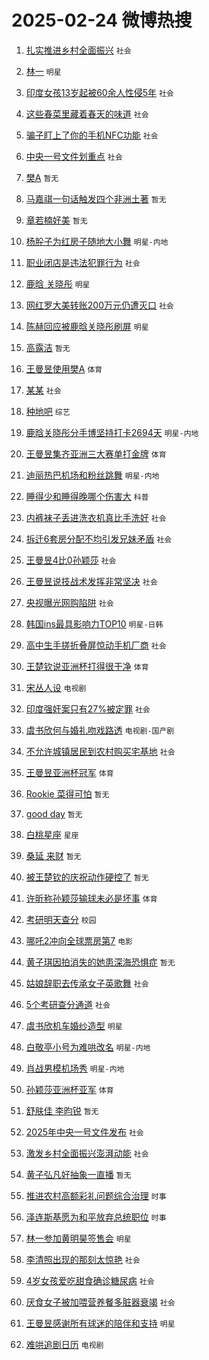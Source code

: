 # 2025-02-24 微博热搜 
1. [扎实推进乡村全面振兴](https://m.weibo.cn/search?containerid=100103type%3D1%26t%3D10%26q%3D%23%E6%89%8E%E5%AE%9E%E6%8E%A8%E8%BF%9B%E4%B9%A1%E6%9D%91%E5%85%A8%E9%9D%A2%E6%8C%AF%E5%85%B4%23&stream_entry_id=51&isnewpage=1&extparam=seat%3D1%26c_type%3D51%26q%3D%2523%25E6%2589%258E%25E5%25AE%259E%25E6%258E%25A8%25E8%25BF%259B%25E4%25B9%25A1%25E6%259D%2591%25E5%2585%25A8%25E9%259D%25A2%25E6%258C%25AF%25E5%2585%25B4%2523%26dgr%3D0%26cate%3D10103%26filter_type%3Drealtimehot%26pos%3D0%26stream_entry_id%3D51%26display_time%3D1740330915%26pre_seqid%3D17403309155790238508112) `社会` 

2. [林一](https://m.weibo.cn/search?containerid=100103type%3D1%26t%3D10%26q%3D%E6%9E%97%E4%B8%80&stream_entry_id=31&isnewpage=1&extparam=seat%3D1%26q%3D%25E6%259E%2597%25E4%25B8%2580%26dgr%3D0%26flag%3D1%26filter_type%3Drealtimehot%26c_type%3D31%26lcate%3D5001%26cate%3D5001%26pos%3D0%26realpos%3D1%26band_rank%3D1%26stream_entry_id%3D31%26display_time%3D1740330915%26pre_seqid%3D17403309155790238508112) `明星` 

3. [印度女孩13岁起被60余人性侵5年](https://m.weibo.cn/search?containerid=100103type%3D1%26t%3D10%26q%3D%23%E5%8D%B0%E5%BA%A6%E5%A5%B3%E5%AD%A913%E5%B2%81%E8%B5%B7%E8%A2%AB60%E4%BD%99%E4%BA%BA%E6%80%A7%E4%BE%B55%E5%B9%B4%23&stream_entry_id=31&isnewpage=1&extparam=seat%3D1%26q%3D%2523%25E5%258D%25B0%25E5%25BA%25A6%25E5%25A5%25B3%25E5%25AD%25A913%25E5%25B2%2581%25E8%25B5%25B7%25E8%25A2%25AB60%25E4%25BD%2599%25E4%25BA%25BA%25E6%2580%25A7%25E4%25BE%25B55%25E5%25B9%25B4%2523%26dgr%3D0%26flag%3D1%26filter_type%3Drealtimehot%26c_type%3D31%26lcate%3D5001%26cate%3D5001%26pos%3D1%26realpos%3D2%26band_rank%3D2%26stream_entry_id%3D31%26display_time%3D1740330915%26pre_seqid%3D17403309155790238508112) `社会` 

4. [这些春菜里藏着春天的味道](https://m.weibo.cn/search?containerid=100103type%3D1%26t%3D10%26q%3D%23%E8%BF%99%E4%BA%9B%E6%98%A5%E8%8F%9C%E9%87%8C%E8%97%8F%E7%9D%80%E6%98%A5%E5%A4%A9%E7%9A%84%E5%91%B3%E9%81%93%23&stream_entry_id=31&isnewpage=1&extparam=seat%3D1%26q%3D%2523%25E8%25BF%2599%25E4%25BA%259B%25E6%2598%25A5%25E8%258F%259C%25E9%2587%258C%25E8%2597%258F%25E7%259D%2580%25E6%2598%25A5%25E5%25A4%25A9%25E7%259A%2584%25E5%2591%25B3%25E9%2581%2593%2523%26dgr%3D0%26flag%3D0%26filter_type%3Drealtimehot%26c_type%3D31%26lcate%3D5001%26cate%3D5001%26pos%3D2%26realpos%3D3%26band_rank%3D3%26stream_entry_id%3D31%26display_time%3D1740330915%26pre_seqid%3D17403309155790238508112) `社会` 

5. [骗子盯上了你的手机NFC功能](https://m.weibo.cn/search?containerid=100103type%3D1%26t%3D10%26q%3D%23%E9%AA%97%E5%AD%90%E7%9B%AF%E4%B8%8A%E4%BA%86%E4%BD%A0%E7%9A%84%E6%89%8B%E6%9C%BANFC%E5%8A%9F%E8%83%BD%23&stream_entry_id=31&isnewpage=1&extparam=seat%3D1%26q%3D%2523%25E9%25AA%2597%25E5%25AD%2590%25E7%259B%25AF%25E4%25B8%258A%25E4%25BA%2586%25E4%25BD%25A0%25E7%259A%2584%25E6%2589%258B%25E6%259C%25BANFC%25E5%258A%259F%25E8%2583%25BD%2523%26dgr%3D0%26flag%3D1%26filter_type%3Drealtimehot%26c_type%3D31%26lcate%3D5001%26cate%3D5001%26pos%3D3%26realpos%3D4%26band_rank%3D4%26stream_entry_id%3D31%26display_time%3D1740330915%26pre_seqid%3D17403309155790238508112) `社会` 

6. [中央一号文件划重点](https://m.weibo.cn/search?containerid=100103type%3D1%26t%3D10%26q%3D%23%E4%B8%AD%E5%A4%AE%E4%B8%80%E5%8F%B7%E6%96%87%E4%BB%B6%E5%88%92%E9%87%8D%E7%82%B9%23&stream_entry_id=31&isnewpage=1&extparam=seat%3D1%26q%3D%2523%25E4%25B8%25AD%25E5%25A4%25AE%25E4%25B8%2580%25E5%258F%25B7%25E6%2596%2587%25E4%25BB%25B6%25E5%2588%2592%25E9%2587%258D%25E7%2582%25B9%2523%26dgr%3D0%26flag%3D1%26filter_type%3Drealtimehot%26c_type%3D31%26lcate%3D5001%26cate%3D5001%26pos%3D4%26realpos%3D5%26band_rank%3D5%26stream_entry_id%3D31%26display_time%3D1740330915%26pre_seqid%3D17403309155790238508112) `社会` 

7. [樊A](https://m.weibo.cn/search?containerid=100103type%3D1%26t%3D10%26q%3D%E6%A8%8AA&stream_entry_id=31&isnewpage=1&extparam=seat%3D1%26q%3D%25E6%25A8%258AA%26dgr%3D0%26flag%3D0%26filter_type%3Drealtimehot%26c_type%3D31%26lcate%3D5001%26cate%3D5001%26pos%3D5%26realpos%3D6%26band_rank%3D6%26stream_entry_id%3D31%26display_time%3D1740330915%26pre_seqid%3D17403309155790238508112) `暂无` 

8. [马嘉祺一句话触发四个非洲土著](https://m.weibo.cn/search?containerid=100103type%3D1%26t%3D10%26q%3D%E9%A9%AC%E5%98%89%E7%A5%BA%E4%B8%80%E5%8F%A5%E8%AF%9D%E8%A7%A6%E5%8F%91%E5%9B%9B%E4%B8%AA%E9%9D%9E%E6%B4%B2%E5%9C%9F%E8%91%97&stream_entry_id=31&isnewpage=1&extparam=seat%3D1%26q%3D%25E9%25A9%25AC%25E5%2598%2589%25E7%25A5%25BA%25E4%25B8%2580%25E5%258F%25A5%25E8%25AF%259D%25E8%25A7%25A6%25E5%258F%2591%25E5%259B%259B%25E4%25B8%25AA%25E9%259D%259E%25E6%25B4%25B2%25E5%259C%259F%25E8%2591%2597%26dgr%3D0%26flag%3D1%26filter_type%3Drealtimehot%26c_type%3D31%26lcate%3D5001%26cate%3D5001%26pos%3D6%26realpos%3D7%26band_rank%3D7%26stream_entry_id%3D31%26display_time%3D1740330915%26pre_seqid%3D17403309155790238508112) `暂无` 

9. [章若楠好美](https://m.weibo.cn/search?containerid=100103type%3D1%26t%3D10%26q%3D%E7%AB%A0%E8%8B%A5%E6%A5%A0%E5%A5%BD%E7%BE%8E&stream_entry_id=31&isnewpage=1&extparam=seat%3D1%26q%3D%25E7%25AB%25A0%25E8%258B%25A5%25E6%25A5%25A0%25E5%25A5%25BD%25E7%25BE%258E%26dgr%3D0%26flag%3D0%26filter_type%3Drealtimehot%26c_type%3D31%26lcate%3D5001%26cate%3D5001%26pos%3D7%26realpos%3D8%26band_rank%3D8%26stream_entry_id%3D31%26display_time%3D1740330915%26pre_seqid%3D17403309155790238508112) `暂无` 

10. [杨肸子为红房子随地大小舞](https://m.weibo.cn/search?containerid=100103type%3D1%26t%3D10%26q%3D%E6%9D%A8%E8%82%B8%E5%AD%90%E4%B8%BA%E7%BA%A2%E6%88%BF%E5%AD%90%E9%9A%8F%E5%9C%B0%E5%A4%A7%E5%B0%8F%E8%88%9E&stream_entry_id=31&isnewpage=1&extparam=seat%3D1%26q%3D%25E6%259D%25A8%25E8%2582%25B8%25E5%25AD%2590%25E4%25B8%25BA%25E7%25BA%25A2%25E6%2588%25BF%25E5%25AD%2590%25E9%259A%258F%25E5%259C%25B0%25E5%25A4%25A7%25E5%25B0%258F%25E8%2588%259E%26dgr%3D0%26flag%3D1%26filter_type%3Drealtimehot%26c_type%3D31%26lcate%3D5001%26cate%3D5001%26pos%3D8%26realpos%3D9%26band_rank%3D9%26stream_entry_id%3D31%26display_time%3D1740330915%26pre_seqid%3D17403309155790238508112) `明星-内地` 

11. [职业闭店是违法犯罪行为](https://m.weibo.cn/search?containerid=100103type%3D1%26t%3D10%26q%3D%23%E8%81%8C%E4%B8%9A%E9%97%AD%E5%BA%97%E6%98%AF%E8%BF%9D%E6%B3%95%E7%8A%AF%E7%BD%AA%E8%A1%8C%E4%B8%BA%23&stream_entry_id=31&isnewpage=1&extparam=seat%3D1%26q%3D%2523%25E8%2581%258C%25E4%25B8%259A%25E9%2597%25AD%25E5%25BA%2597%25E6%2598%25AF%25E8%25BF%259D%25E6%25B3%2595%25E7%258A%25AF%25E7%25BD%25AA%25E8%25A1%258C%25E4%25B8%25BA%2523%26dgr%3D0%26flag%3D1%26filter_type%3Drealtimehot%26c_type%3D31%26lcate%3D5001%26cate%3D5001%26pos%3D9%26realpos%3D10%26band_rank%3D10%26stream_entry_id%3D31%26display_time%3D1740330915%26pre_seqid%3D17403309155790238508112) `社会` 

12. [鹿晗 关晓彤](https://m.weibo.cn/search?containerid=100103type%3D1%26t%3D10%26q%3D%E9%B9%BF%E6%99%97+%E5%85%B3%E6%99%93%E5%BD%A4&stream_entry_id=31&isnewpage=1&extparam=seat%3D1%26q%3D%25E9%25B9%25BF%25E6%2599%2597%2520%25E5%2585%25B3%25E6%2599%2593%25E5%25BD%25A4%26dgr%3D0%26flag%3D2%26filter_type%3Drealtimehot%26c_type%3D31%26lcate%3D5001%26cate%3D5001%26pos%3D10%26realpos%3D11%26band_rank%3D11%26stream_entry_id%3D31%26display_time%3D1740330915%26pre_seqid%3D17403309155790238508112) `明星` 

13. [网红罗大美转账200万元仍遭灭口](https://m.weibo.cn/search?containerid=100103type%3D1%26t%3D10%26q%3D%23%E7%BD%91%E7%BA%A2%E7%BD%97%E5%A4%A7%E7%BE%8E%E8%BD%AC%E8%B4%A6200%E4%B8%87%E5%85%83%E4%BB%8D%E9%81%AD%E7%81%AD%E5%8F%A3%23&stream_entry_id=31&isnewpage=1&extparam=seat%3D1%26q%3D%2523%25E7%25BD%2591%25E7%25BA%25A2%25E7%25BD%2597%25E5%25A4%25A7%25E7%25BE%258E%25E8%25BD%25AC%25E8%25B4%25A6200%25E4%25B8%2587%25E5%2585%2583%25E4%25BB%258D%25E9%2581%25AD%25E7%2581%25AD%25E5%258F%25A3%2523%26dgr%3D0%26flag%3D2%26filter_type%3Drealtimehot%26c_type%3D31%26lcate%3D5001%26cate%3D5001%26pos%3D11%26realpos%3D12%26band_rank%3D12%26stream_entry_id%3D31%26display_time%3D1740330915%26pre_seqid%3D17403309155790238508112) `社会` 

14. [陈赫回应被鹿晗关晓彤刷屏](https://m.weibo.cn/search?containerid=100103type%3D1%26t%3D10%26q%3D%23%E9%99%88%E8%B5%AB%E5%9B%9E%E5%BA%94%E8%A2%AB%E9%B9%BF%E6%99%97%E5%85%B3%E6%99%93%E5%BD%A4%E5%88%B7%E5%B1%8F%23&stream_entry_id=31&isnewpage=1&extparam=seat%3D1%26q%3D%2523%25E9%2599%2588%25E8%25B5%25AB%25E5%259B%259E%25E5%25BA%2594%25E8%25A2%25AB%25E9%25B9%25BF%25E6%2599%2597%25E5%2585%25B3%25E6%2599%2593%25E5%25BD%25A4%25E5%2588%25B7%25E5%25B1%258F%2523%26dgr%3D0%26flag%3D0%26filter_type%3Drealtimehot%26c_type%3D31%26lcate%3D5001%26cate%3D5001%26pos%3D12%26realpos%3D13%26band_rank%3D13%26stream_entry_id%3D31%26display_time%3D1740330915%26pre_seqid%3D17403309155790238508112) `明星` 

15. [高露洁](https://m.weibo.cn/search?containerid=100103type%3D1%26t%3D10%26q%3D%E9%AB%98%E9%9C%B2%E6%B4%81&stream_entry_id=31&isnewpage=1&extparam=seat%3D1%26q%3D%25E9%25AB%2598%25E9%259C%25B2%25E6%25B4%2581%26dgr%3D0%26flag%3D1%26filter_type%3Drealtimehot%26c_type%3D31%26lcate%3D5001%26cate%3D5001%26pos%3D13%26realpos%3D14%26band_rank%3D14%26stream_entry_id%3D31%26display_time%3D1740330915%26pre_seqid%3D17403309155790238508112) `暂无` 

16. [王曼昱使用樊A](https://m.weibo.cn/search?containerid=100103type%3D1%26t%3D10%26q%3D%23%E7%8E%8B%E6%9B%BC%E6%98%B1%E4%BD%BF%E7%94%A8%E6%A8%8AA%23&stream_entry_id=31&isnewpage=1&extparam=seat%3D1%26q%3D%2523%25E7%258E%258B%25E6%259B%25BC%25E6%2598%25B1%25E4%25BD%25BF%25E7%2594%25A8%25E6%25A8%258AA%2523%26dgr%3D0%26flag%3D1%26filter_type%3Drealtimehot%26c_type%3D31%26lcate%3D5001%26cate%3D5001%26pos%3D14%26realpos%3D15%26band_rank%3D15%26stream_entry_id%3D31%26display_time%3D1740330915%26pre_seqid%3D17403309155790238508112) `体育` 

17. [某某](https://m.weibo.cn/search?containerid=100103type%3D1%26t%3D10%26q%3D%E6%9F%90%E6%9F%90&stream_entry_id=31&isnewpage=1&extparam=seat%3D1%26q%3D%25E6%259F%2590%25E6%259F%2590%26dgr%3D0%26flag%3D2%26filter_type%3Drealtimehot%26c_type%3D31%26lcate%3D5001%26cate%3D5001%26pos%3D15%26realpos%3D16%26band_rank%3D16%26stream_entry_id%3D31%26display_time%3D1740330915%26pre_seqid%3D17403309155790238508112) `社会` 

18. [种地吧](https://m.weibo.cn/search?containerid=100103type%3D1%26t%3D10%26q%3D%E7%A7%8D%E5%9C%B0%E5%90%A7&stream_entry_id=31&isnewpage=1&extparam=seat%3D1%26q%3D%25E7%25A7%258D%25E5%259C%25B0%25E5%2590%25A7%26dgr%3D0%26flag%3D1%26filter_type%3Drealtimehot%26c_type%3D31%26lcate%3D5001%26cate%3D5001%26pos%3D16%26realpos%3D17%26band_rank%3D17%26stream_entry_id%3D31%26display_time%3D1740330915%26pre_seqid%3D17403309155790238508112) `综艺` 

19. [鹿晗关晓彤分手博坚持打卡2694天](https://m.weibo.cn/search?containerid=100103type%3D1%26t%3D10%26q%3D%23%E9%B9%BF%E6%99%97%E5%85%B3%E6%99%93%E5%BD%A4%E5%88%86%E6%89%8B%E5%8D%9A%E5%9D%9A%E6%8C%81%E6%89%93%E5%8D%A12694%E5%A4%A9%23&stream_entry_id=31&isnewpage=1&extparam=seat%3D1%26q%3D%2523%25E9%25B9%25BF%25E6%2599%2597%25E5%2585%25B3%25E6%2599%2593%25E5%25BD%25A4%25E5%2588%2586%25E6%2589%258B%25E5%258D%259A%25E5%259D%259A%25E6%258C%2581%25E6%2589%2593%25E5%258D%25A12694%25E5%25A4%25A9%2523%26dgr%3D0%26flag%3D2%26filter_type%3Drealtimehot%26c_type%3D31%26lcate%3D5001%26cate%3D5001%26pos%3D17%26realpos%3D18%26band_rank%3D18%26stream_entry_id%3D31%26display_time%3D1740330915%26pre_seqid%3D17403309155790238508112) `明星-内地` 

20. [王曼昱集齐亚洲三大赛单打金牌](https://m.weibo.cn/search?containerid=100103type%3D1%26t%3D10%26q%3D%23%E7%8E%8B%E6%9B%BC%E6%98%B1%E9%9B%86%E9%BD%90%E4%BA%9A%E6%B4%B2%E4%B8%89%E5%A4%A7%E8%B5%9B%E5%8D%95%E6%89%93%E9%87%91%E7%89%8C%23&stream_entry_id=31&isnewpage=1&extparam=seat%3D1%26q%3D%2523%25E7%258E%258B%25E6%259B%25BC%25E6%2598%25B1%25E9%259B%2586%25E9%25BD%2590%25E4%25BA%259A%25E6%25B4%25B2%25E4%25B8%2589%25E5%25A4%25A7%25E8%25B5%259B%25E5%258D%2595%25E6%2589%2593%25E9%2587%2591%25E7%2589%258C%2523%26dgr%3D0%26flag%3D0%26filter_type%3Drealtimehot%26c_type%3D31%26lcate%3D5001%26cate%3D5001%26pos%3D18%26realpos%3D19%26band_rank%3D19%26stream_entry_id%3D31%26display_time%3D1740330915%26pre_seqid%3D17403309155790238508112) `体育` 

21. [迪丽热巴机场和粉丝跳舞](https://m.weibo.cn/search?containerid=100103type%3D1%26t%3D10%26q%3D%23%E8%BF%AA%E4%B8%BD%E7%83%AD%E5%B7%B4%E6%9C%BA%E5%9C%BA%E5%92%8C%E7%B2%89%E4%B8%9D%E8%B7%B3%E8%88%9E%23&stream_entry_id=31&isnewpage=1&extparam=seat%3D1%26q%3D%2523%25E8%25BF%25AA%25E4%25B8%25BD%25E7%2583%25AD%25E5%25B7%25B4%25E6%259C%25BA%25E5%259C%25BA%25E5%2592%258C%25E7%25B2%2589%25E4%25B8%259D%25E8%25B7%25B3%25E8%2588%259E%2523%26dgr%3D0%26flag%3D0%26filter_type%3Drealtimehot%26c_type%3D31%26lcate%3D5001%26cate%3D5001%26pos%3D19%26realpos%3D20%26band_rank%3D20%26stream_entry_id%3D31%26display_time%3D1740330915%26pre_seqid%3D17403309155790238508112) `明星-内地` 

22. [睡得少和睡得晚哪个伤害大](https://m.weibo.cn/search?containerid=100103type%3D1%26t%3D10%26q%3D%23%E7%9D%A1%E5%BE%97%E5%B0%91%E5%92%8C%E7%9D%A1%E5%BE%97%E6%99%9A%E5%93%AA%E4%B8%AA%E4%BC%A4%E5%AE%B3%E5%A4%A7%23&stream_entry_id=31&isnewpage=1&extparam=seat%3D1%26q%3D%2523%25E7%259D%25A1%25E5%25BE%2597%25E5%25B0%2591%25E5%2592%258C%25E7%259D%25A1%25E5%25BE%2597%25E6%2599%259A%25E5%2593%25AA%25E4%25B8%25AA%25E4%25BC%25A4%25E5%25AE%25B3%25E5%25A4%25A7%2523%26dgr%3D0%26flag%3D0%26filter_type%3Drealtimehot%26c_type%3D31%26lcate%3D5001%26cate%3D5001%26pos%3D20%26realpos%3D21%26band_rank%3D21%26stream_entry_id%3D31%26display_time%3D1740330915%26pre_seqid%3D17403309155790238508112) `科普` 

23. [内裤袜子丢进洗衣机真比手洗好](https://m.weibo.cn/search?containerid=100103type%3D1%26t%3D10%26q%3D%23%E5%86%85%E8%A3%A4%E8%A2%9C%E5%AD%90%E4%B8%A2%E8%BF%9B%E6%B4%97%E8%A1%A3%E6%9C%BA%E7%9C%9F%E6%AF%94%E6%89%8B%E6%B4%97%E5%A5%BD%23&stream_entry_id=31&isnewpage=1&extparam=seat%3D1%26q%3D%2523%25E5%2586%2585%25E8%25A3%25A4%25E8%25A2%259C%25E5%25AD%2590%25E4%25B8%25A2%25E8%25BF%259B%25E6%25B4%2597%25E8%25A1%25A3%25E6%259C%25BA%25E7%259C%259F%25E6%25AF%2594%25E6%2589%258B%25E6%25B4%2597%25E5%25A5%25BD%2523%26dgr%3D0%26flag%3D0%26filter_type%3Drealtimehot%26c_type%3D31%26lcate%3D5001%26cate%3D5001%26pos%3D21%26realpos%3D22%26band_rank%3D22%26stream_entry_id%3D31%26display_time%3D1740330915%26pre_seqid%3D17403309155790238508112) `社会` 

24. [拆迁6套房分配不均引发兄妹矛盾](https://m.weibo.cn/search?containerid=100103type%3D1%26t%3D10%26q%3D%23%E6%8B%86%E8%BF%816%E5%A5%97%E6%88%BF%E5%88%86%E9%85%8D%E4%B8%8D%E5%9D%87%E5%BC%95%E5%8F%91%E5%85%84%E5%A6%B9%E7%9F%9B%E7%9B%BE%23&stream_entry_id=31&isnewpage=1&extparam=seat%3D1%26q%3D%2523%25E6%258B%2586%25E8%25BF%25816%25E5%25A5%2597%25E6%2588%25BF%25E5%2588%2586%25E9%2585%258D%25E4%25B8%258D%25E5%259D%2587%25E5%25BC%2595%25E5%258F%2591%25E5%2585%2584%25E5%25A6%25B9%25E7%259F%259B%25E7%259B%25BE%2523%26dgr%3D0%26flag%3D0%26filter_type%3Drealtimehot%26c_type%3D31%26lcate%3D5001%26cate%3D5001%26pos%3D22%26realpos%3D23%26band_rank%3D23%26stream_entry_id%3D31%26display_time%3D1740330915%26pre_seqid%3D17403309155790238508112) `社会` 

25. [王曼昱4比0孙颖莎](https://m.weibo.cn/search?containerid=100103type%3D1%26t%3D10%26q%3D%23%E7%8E%8B%E6%9B%BC%E6%98%B14%E6%AF%940%E5%AD%99%E9%A2%96%E8%8E%8E%23&stream_entry_id=31&isnewpage=1&extparam=seat%3D1%26q%3D%2523%25E7%258E%258B%25E6%259B%25BC%25E6%2598%25B14%25E6%25AF%25940%25E5%25AD%2599%25E9%25A2%2596%25E8%258E%258E%2523%26dgr%3D0%26flag%3D0%26filter_type%3Drealtimehot%26c_type%3D31%26lcate%3D5001%26cate%3D5001%26pos%3D23%26realpos%3D24%26band_rank%3D24%26stream_entry_id%3D31%26display_time%3D1740330915%26pre_seqid%3D17403309155790238508112) `社会` 

26. [王曼昱说技战术发挥非常坚决](https://m.weibo.cn/search?containerid=100103type%3D1%26t%3D10%26q%3D%23%E7%8E%8B%E6%9B%BC%E6%98%B1%E8%AF%B4%E6%8A%80%E6%88%98%E6%9C%AF%E5%8F%91%E6%8C%A5%E9%9D%9E%E5%B8%B8%E5%9D%9A%E5%86%B3%23&stream_entry_id=31&isnewpage=1&extparam=seat%3D1%26q%3D%2523%25E7%258E%258B%25E6%259B%25BC%25E6%2598%25B1%25E8%25AF%25B4%25E6%258A%2580%25E6%2588%2598%25E6%259C%25AF%25E5%258F%2591%25E6%258C%25A5%25E9%259D%259E%25E5%25B8%25B8%25E5%259D%259A%25E5%2586%25B3%2523%26dgr%3D0%26flag%3D1%26filter_type%3Drealtimehot%26c_type%3D31%26lcate%3D5001%26cate%3D5001%26pos%3D24%26realpos%3D25%26band_rank%3D25%26stream_entry_id%3D31%26display_time%3D1740330915%26pre_seqid%3D17403309155790238508112) `社会` 

27. [央视曝光网购陷阱](https://m.weibo.cn/search?containerid=100103type%3D1%26t%3D10%26q%3D%23%E5%A4%AE%E8%A7%86%E6%9B%9D%E5%85%89%E7%BD%91%E8%B4%AD%E9%99%B7%E9%98%B1%23&stream_entry_id=31&isnewpage=1&extparam=seat%3D1%26q%3D%2523%25E5%25A4%25AE%25E8%25A7%2586%25E6%259B%259D%25E5%2585%2589%25E7%25BD%2591%25E8%25B4%25AD%25E9%2599%25B7%25E9%2598%25B1%2523%26dgr%3D0%26flag%3D0%26filter_type%3Drealtimehot%26c_type%3D31%26lcate%3D5001%26cate%3D5001%26pos%3D25%26realpos%3D26%26band_rank%3D26%26stream_entry_id%3D31%26display_time%3D1740330915%26pre_seqid%3D17403309155790238508112) `社会` 

28. [韩国ins最具影响力TOP10](https://m.weibo.cn/search?containerid=100103type%3D1%26t%3D10%26q%3D%23%E9%9F%A9%E5%9B%BDins%E6%9C%80%E5%85%B7%E5%BD%B1%E5%93%8D%E5%8A%9BTOP10%23&stream_entry_id=31&isnewpage=1&extparam=seat%3D1%26q%3D%2523%25E9%259F%25A9%25E5%259B%25BDins%25E6%259C%2580%25E5%2585%25B7%25E5%25BD%25B1%25E5%2593%258D%25E5%258A%259BTOP10%2523%26dgr%3D0%26flag%3D0%26filter_type%3Drealtimehot%26c_type%3D31%26lcate%3D5001%26cate%3D5001%26pos%3D26%26realpos%3D27%26band_rank%3D27%26stream_entry_id%3D31%26display_time%3D1740330915%26pre_seqid%3D17403309155790238508112) `明星-日韩` 

29. [高中生手搓折叠屏惊动手机厂商](https://m.weibo.cn/search?containerid=100103type%3D1%26t%3D10%26q%3D%23%E9%AB%98%E4%B8%AD%E7%94%9F%E6%89%8B%E6%90%93%E6%8A%98%E5%8F%A0%E5%B1%8F%E6%83%8A%E5%8A%A8%E6%89%8B%E6%9C%BA%E5%8E%82%E5%95%86%23&stream_entry_id=31&isnewpage=1&extparam=seat%3D1%26q%3D%2523%25E9%25AB%2598%25E4%25B8%25AD%25E7%2594%259F%25E6%2589%258B%25E6%2590%2593%25E6%258A%2598%25E5%258F%25A0%25E5%25B1%258F%25E6%2583%258A%25E5%258A%25A8%25E6%2589%258B%25E6%259C%25BA%25E5%258E%2582%25E5%2595%2586%2523%26dgr%3D0%26flag%3D0%26filter_type%3Drealtimehot%26c_type%3D31%26lcate%3D5001%26cate%3D5001%26pos%3D27%26realpos%3D28%26band_rank%3D28%26stream_entry_id%3D31%26display_time%3D1740330915%26pre_seqid%3D17403309155790238508112) `社会` 

30. [王楚钦说亚洲杯打得很干净](https://m.weibo.cn/search?containerid=100103type%3D1%26t%3D10%26q%3D%23%E7%8E%8B%E6%A5%9A%E9%92%A6%E8%AF%B4%E4%BA%9A%E6%B4%B2%E6%9D%AF%E6%89%93%E5%BE%97%E5%BE%88%E5%B9%B2%E5%87%80%23&stream_entry_id=31&isnewpage=1&extparam=seat%3D1%26q%3D%2523%25E7%258E%258B%25E6%25A5%259A%25E9%2592%25A6%25E8%25AF%25B4%25E4%25BA%259A%25E6%25B4%25B2%25E6%259D%25AF%25E6%2589%2593%25E5%25BE%2597%25E5%25BE%2588%25E5%25B9%25B2%25E5%2587%2580%2523%26dgr%3D0%26flag%3D0%26filter_type%3Drealtimehot%26c_type%3D31%26lcate%3D5001%26cate%3D5001%26pos%3D28%26realpos%3D29%26band_rank%3D29%26stream_entry_id%3D31%26display_time%3D1740330915%26pre_seqid%3D17403309155790238508112) `体育` 

31. [宋丛人设](https://m.weibo.cn/search?containerid=100103type%3D1%26t%3D10%26q%3D%E5%AE%8B%E4%B8%9B%E4%BA%BA%E8%AE%BE&stream_entry_id=31&isnewpage=1&extparam=seat%3D1%26q%3D%25E5%25AE%258B%25E4%25B8%259B%25E4%25BA%25BA%25E8%25AE%25BE%26dgr%3D0%26flag%3D0%26filter_type%3Drealtimehot%26c_type%3D31%26lcate%3D5001%26cate%3D5001%26pos%3D29%26realpos%3D30%26band_rank%3D30%26stream_entry_id%3D31%26display_time%3D1740330915%26pre_seqid%3D17403309155790238508112) `电视剧` 

32. [印度强奸案只有27%被定罪](https://m.weibo.cn/search?containerid=100103type%3D1%26t%3D10%26q%3D%23%E5%8D%B0%E5%BA%A6%E5%BC%BA%E5%A5%B8%E6%A1%88%E5%8F%AA%E6%9C%8927%25%E8%A2%AB%E5%AE%9A%E7%BD%AA%23&stream_entry_id=31&isnewpage=1&extparam=seat%3D1%26q%3D%2523%25E5%258D%25B0%25E5%25BA%25A6%25E5%25BC%25BA%25E5%25A5%25B8%25E6%25A1%2588%25E5%258F%25AA%25E6%259C%258927%2525%25E8%25A2%25AB%25E5%25AE%259A%25E7%25BD%25AA%2523%26dgr%3D0%26flag%3D1%26filter_type%3Drealtimehot%26c_type%3D31%26lcate%3D5001%26cate%3D5001%26pos%3D30%26realpos%3D31%26band_rank%3D31%26stream_entry_id%3D31%26display_time%3D1740330915%26pre_seqid%3D17403309155790238508112) `社会` 

33. [虞书欣何与婚礼吻戏路透](https://m.weibo.cn/search?containerid=100103type%3D1%26t%3D10%26q%3D%23%E8%99%9E%E4%B9%A6%E6%AC%A3%E4%BD%95%E4%B8%8E%E5%A9%9A%E7%A4%BC%E5%90%BB%E6%88%8F%E8%B7%AF%E9%80%8F%23&stream_entry_id=31&isnewpage=1&extparam=seat%3D1%26q%3D%2523%25E8%2599%259E%25E4%25B9%25A6%25E6%25AC%25A3%25E4%25BD%2595%25E4%25B8%258E%25E5%25A9%259A%25E7%25A4%25BC%25E5%2590%25BB%25E6%2588%258F%25E8%25B7%25AF%25E9%2580%258F%2523%26dgr%3D0%26flag%3D0%26filter_type%3Drealtimehot%26c_type%3D31%26lcate%3D5001%26cate%3D5001%26pos%3D31%26realpos%3D32%26band_rank%3D32%26stream_entry_id%3D31%26display_time%3D1740330915%26pre_seqid%3D17403309155790238508112) `电视剧-国产剧` 

34. [不允许城镇居民到农村购买宅基地](https://m.weibo.cn/search?containerid=100103type%3D1%26t%3D10%26q%3D%23%E4%B8%8D%E5%85%81%E8%AE%B8%E5%9F%8E%E9%95%87%E5%B1%85%E6%B0%91%E5%88%B0%E5%86%9C%E6%9D%91%E8%B4%AD%E4%B9%B0%E5%AE%85%E5%9F%BA%E5%9C%B0%23&stream_entry_id=31&isnewpage=1&extparam=seat%3D1%26q%3D%2523%25E4%25B8%258D%25E5%2585%2581%25E8%25AE%25B8%25E5%259F%258E%25E9%2595%2587%25E5%25B1%2585%25E6%25B0%2591%25E5%2588%25B0%25E5%2586%259C%25E6%259D%2591%25E8%25B4%25AD%25E4%25B9%25B0%25E5%25AE%2585%25E5%259F%25BA%25E5%259C%25B0%2523%26dgr%3D0%26flag%3D0%26filter_type%3Drealtimehot%26c_type%3D31%26lcate%3D5001%26cate%3D5001%26pos%3D32%26realpos%3D33%26band_rank%3D33%26stream_entry_id%3D31%26display_time%3D1740330915%26pre_seqid%3D17403309155790238508112) `社会` 

35. [王曼昱亚洲杯冠军](https://m.weibo.cn/search?containerid=100103type%3D1%26t%3D10%26q%3D%23%E7%8E%8B%E6%9B%BC%E6%98%B1%E4%BA%9A%E6%B4%B2%E6%9D%AF%E5%86%A0%E5%86%9B%23&stream_entry_id=31&isnewpage=1&extparam=seat%3D1%26q%3D%2523%25E7%258E%258B%25E6%259B%25BC%25E6%2598%25B1%25E4%25BA%259A%25E6%25B4%25B2%25E6%259D%25AF%25E5%2586%25A0%25E5%2586%259B%2523%26dgr%3D0%26flag%3D0%26filter_type%3Drealtimehot%26c_type%3D31%26lcate%3D5001%26cate%3D5001%26pos%3D33%26realpos%3D34%26band_rank%3D34%26stream_entry_id%3D31%26display_time%3D1740330915%26pre_seqid%3D17403309155790238508112) `体育` 

36. [Rookie 菜得可怕](https://m.weibo.cn/search?containerid=100103type%3D1%26t%3D10%26q%3DRookie+%E8%8F%9C%E5%BE%97%E5%8F%AF%E6%80%95&stream_entry_id=31&isnewpage=1&extparam=seat%3D1%26q%3DRookie%2520%25E8%258F%259C%25E5%25BE%2597%25E5%258F%25AF%25E6%2580%2595%26dgr%3D0%26flag%3D0%26filter_type%3Drealtimehot%26c_type%3D31%26lcate%3D5001%26cate%3D5001%26pos%3D34%26realpos%3D35%26band_rank%3D35%26stream_entry_id%3D31%26display_time%3D1740330915%26pre_seqid%3D17403309155790238508112) `暂无` 

37. [good day](https://m.weibo.cn/search?containerid=100103type%3D1%26t%3D10%26q%3Dgood+day&stream_entry_id=31&isnewpage=1&extparam=seat%3D1%26q%3Dgood%2520day%26dgr%3D0%26flag%3D0%26filter_type%3Drealtimehot%26c_type%3D31%26lcate%3D5001%26cate%3D5001%26pos%3D35%26realpos%3D36%26band_rank%3D36%26stream_entry_id%3D31%26display_time%3D1740330915%26pre_seqid%3D17403309155790238508112) `暂无` 

38. [白桃星座](https://m.weibo.cn/search?containerid=100103type%3D1%26t%3D10%26q%3D%E7%99%BD%E6%A1%83%E6%98%9F%E5%BA%A7&stream_entry_id=31&isnewpage=1&extparam=seat%3D1%26q%3D%25E7%2599%25BD%25E6%25A1%2583%25E6%2598%259F%25E5%25BA%25A7%26dgr%3D0%26flag%3D0%26filter_type%3Drealtimehot%26c_type%3D31%26lcate%3D5001%26cate%3D5001%26pos%3D36%26realpos%3D37%26band_rank%3D37%26stream_entry_id%3D31%26display_time%3D1740330915%26pre_seqid%3D17403309155790238508112) `星座` 

39. [桑延 来财](https://m.weibo.cn/search?containerid=100103type%3D1%26t%3D10%26q%3D%E6%A1%91%E5%BB%B6+%E6%9D%A5%E8%B4%A2&stream_entry_id=31&isnewpage=1&extparam=seat%3D1%26q%3D%25E6%25A1%2591%25E5%25BB%25B6%2520%25E6%259D%25A5%25E8%25B4%25A2%26dgr%3D0%26flag%3D0%26filter_type%3Drealtimehot%26c_type%3D31%26lcate%3D5001%26cate%3D5001%26pos%3D37%26realpos%3D38%26band_rank%3D38%26stream_entry_id%3D31%26display_time%3D1740330915%26pre_seqid%3D17403309155790238508112) `暂无` 

40. [被王楚钦的庆祝动作硬控了](https://m.weibo.cn/search?containerid=100103type%3D1%26t%3D10%26q%3D%E8%A2%AB%E7%8E%8B%E6%A5%9A%E9%92%A6%E7%9A%84%E5%BA%86%E7%A5%9D%E5%8A%A8%E4%BD%9C%E7%A1%AC%E6%8E%A7%E4%BA%86&stream_entry_id=31&isnewpage=1&extparam=seat%3D1%26q%3D%25E8%25A2%25AB%25E7%258E%258B%25E6%25A5%259A%25E9%2592%25A6%25E7%259A%2584%25E5%25BA%2586%25E7%25A5%259D%25E5%258A%25A8%25E4%25BD%259C%25E7%25A1%25AC%25E6%258E%25A7%25E4%25BA%2586%26dgr%3D0%26flag%3D0%26filter_type%3Drealtimehot%26c_type%3D31%26lcate%3D5001%26cate%3D5001%26pos%3D38%26realpos%3D39%26band_rank%3D39%26stream_entry_id%3D31%26display_time%3D1740330915%26pre_seqid%3D17403309155790238508112) `暂无` 

41. [许昕称孙颖莎输球未必是坏事](https://m.weibo.cn/search?containerid=100103type%3D1%26t%3D10%26q%3D%23%E8%AE%B8%E6%98%95%E7%A7%B0%E5%AD%99%E9%A2%96%E8%8E%8E%E8%BE%93%E7%90%83%E6%9C%AA%E5%BF%85%E6%98%AF%E5%9D%8F%E4%BA%8B%23&stream_entry_id=31&isnewpage=1&extparam=seat%3D1%26q%3D%2523%25E8%25AE%25B8%25E6%2598%2595%25E7%25A7%25B0%25E5%25AD%2599%25E9%25A2%2596%25E8%258E%258E%25E8%25BE%2593%25E7%2590%2583%25E6%259C%25AA%25E5%25BF%2585%25E6%2598%25AF%25E5%259D%258F%25E4%25BA%258B%2523%26dgr%3D0%26flag%3D0%26filter_type%3Drealtimehot%26c_type%3D31%26lcate%3D5001%26cate%3D5001%26pos%3D39%26realpos%3D40%26band_rank%3D40%26stream_entry_id%3D31%26display_time%3D1740330915%26pre_seqid%3D17403309155790238508112) `体育` 

42. [考研明天查分](https://m.weibo.cn/search?containerid=100103type%3D1%26t%3D10%26q%3D%23%E8%80%83%E7%A0%94%E6%98%8E%E5%A4%A9%E6%9F%A5%E5%88%86%23&stream_entry_id=31&isnewpage=1&extparam=seat%3D1%26q%3D%2523%25E8%2580%2583%25E7%25A0%2594%25E6%2598%258E%25E5%25A4%25A9%25E6%259F%25A5%25E5%2588%2586%2523%26dgr%3D0%26flag%3D0%26filter_type%3Drealtimehot%26c_type%3D31%26lcate%3D5001%26cate%3D5001%26pos%3D40%26realpos%3D41%26band_rank%3D41%26stream_entry_id%3D31%26display_time%3D1740330915%26pre_seqid%3D17403309155790238508112) `校园` 

43. [哪吒2冲向全球票房第7](https://m.weibo.cn/search?containerid=100103type%3D1%26t%3D10%26q%3D%23%E5%93%AA%E5%90%922%E5%86%B2%E5%90%91%E5%85%A8%E7%90%83%E7%A5%A8%E6%88%BF%E7%AC%AC7%23&stream_entry_id=31&isnewpage=1&extparam=seat%3D1%26q%3D%2523%25E5%2593%25AA%25E5%2590%25922%25E5%2586%25B2%25E5%2590%2591%25E5%2585%25A8%25E7%2590%2583%25E7%25A5%25A8%25E6%2588%25BF%25E7%25AC%25AC7%2523%26dgr%3D0%26flag%3D0%26filter_type%3Drealtimehot%26c_type%3D31%26lcate%3D5001%26cate%3D5001%26pos%3D41%26realpos%3D42%26band_rank%3D42%26stream_entry_id%3D31%26display_time%3D1740330915%26pre_seqid%3D17403309155790238508112) `电影` 

44. [黄子琪因拍消失的她患深海恐惧症](https://m.weibo.cn/search?containerid=100103type%3D1%26t%3D10%26q%3D%E9%BB%84%E5%AD%90%E7%90%AA%E5%9B%A0%E6%8B%8D%E6%B6%88%E5%A4%B1%E7%9A%84%E5%A5%B9%E6%82%A3%E6%B7%B1%E6%B5%B7%E6%81%90%E6%83%A7%E7%97%87&stream_entry_id=31&isnewpage=1&extparam=seat%3D1%26q%3D%25E9%25BB%2584%25E5%25AD%2590%25E7%2590%25AA%25E5%259B%25A0%25E6%258B%258D%25E6%25B6%2588%25E5%25A4%25B1%25E7%259A%2584%25E5%25A5%25B9%25E6%2582%25A3%25E6%25B7%25B1%25E6%25B5%25B7%25E6%2581%2590%25E6%2583%25A7%25E7%2597%2587%26dgr%3D0%26flag%3D0%26filter_type%3Drealtimehot%26c_type%3D31%26lcate%3D5001%26cate%3D5001%26pos%3D42%26realpos%3D43%26band_rank%3D43%26stream_entry_id%3D31%26display_time%3D1740330915%26pre_seqid%3D17403309155790238508112) `暂无` 

45. [姑娘辞职去传承女子英歌舞](https://m.weibo.cn/search?containerid=100103type%3D1%26t%3D10%26q%3D%23%E5%A7%91%E5%A8%98%E8%BE%9E%E8%81%8C%E5%8E%BB%E4%BC%A0%E6%89%BF%E5%A5%B3%E5%AD%90%E8%8B%B1%E6%AD%8C%E8%88%9E%23&stream_entry_id=31&isnewpage=1&extparam=seat%3D1%26q%3D%2523%25E5%25A7%2591%25E5%25A8%2598%25E8%25BE%259E%25E8%2581%258C%25E5%258E%25BB%25E4%25BC%25A0%25E6%2589%25BF%25E5%25A5%25B3%25E5%25AD%2590%25E8%258B%25B1%25E6%25AD%258C%25E8%2588%259E%2523%26dgr%3D0%26flag%3D1%26filter_type%3Drealtimehot%26c_type%3D31%26lcate%3D5001%26cate%3D5001%26pos%3D43%26realpos%3D44%26band_rank%3D44%26stream_entry_id%3D31%26display_time%3D1740330915%26pre_seqid%3D17403309155790238508112) `社会` 

46. [5个考研查分通道](https://m.weibo.cn/search?containerid=100103type%3D1%26t%3D10%26q%3D%235%E4%B8%AA%E8%80%83%E7%A0%94%E6%9F%A5%E5%88%86%E9%80%9A%E9%81%93%23&stream_entry_id=31&isnewpage=1&extparam=seat%3D1%26q%3D%25235%25E4%25B8%25AA%25E8%2580%2583%25E7%25A0%2594%25E6%259F%25A5%25E5%2588%2586%25E9%2580%259A%25E9%2581%2593%2523%26dgr%3D0%26flag%3D1%26filter_type%3Drealtimehot%26c_type%3D31%26lcate%3D5001%26cate%3D5001%26pos%3D44%26realpos%3D45%26band_rank%3D45%26stream_entry_id%3D31%26display_time%3D1740330915%26pre_seqid%3D17403309155790238508112) `社会` 

47. [虞书欣机车婚纱造型](https://m.weibo.cn/search?containerid=100103type%3D1%26t%3D10%26q%3D%23%E8%99%9E%E4%B9%A6%E6%AC%A3%E6%9C%BA%E8%BD%A6%E5%A9%9A%E7%BA%B1%E9%80%A0%E5%9E%8B%23&stream_entry_id=31&isnewpage=1&extparam=seat%3D1%26q%3D%2523%25E8%2599%259E%25E4%25B9%25A6%25E6%25AC%25A3%25E6%259C%25BA%25E8%25BD%25A6%25E5%25A9%259A%25E7%25BA%25B1%25E9%2580%25A0%25E5%259E%258B%2523%26dgr%3D0%26flag%3D0%26filter_type%3Drealtimehot%26c_type%3D31%26lcate%3D5001%26cate%3D5001%26pos%3D45%26realpos%3D46%26band_rank%3D46%26stream_entry_id%3D31%26display_time%3D1740330915%26pre_seqid%3D17403309155790238508112) `明星` 

48. [白敬亭小号为难哄改名](https://m.weibo.cn/search?containerid=100103type%3D1%26t%3D10%26q%3D%23%E7%99%BD%E6%95%AC%E4%BA%AD%E5%B0%8F%E5%8F%B7%E4%B8%BA%E9%9A%BE%E5%93%84%E6%94%B9%E5%90%8D%23&stream_entry_id=31&isnewpage=1&extparam=seat%3D1%26q%3D%2523%25E7%2599%25BD%25E6%2595%25AC%25E4%25BA%25AD%25E5%25B0%258F%25E5%258F%25B7%25E4%25B8%25BA%25E9%259A%25BE%25E5%2593%2584%25E6%2594%25B9%25E5%2590%258D%2523%26dgr%3D0%26flag%3D0%26filter_type%3Drealtimehot%26c_type%3D31%26lcate%3D5001%26cate%3D5001%26pos%3D46%26realpos%3D47%26band_rank%3D47%26stream_entry_id%3D31%26display_time%3D1740330915%26pre_seqid%3D17403309155790238508112) `明星-内地` 

49. [肖战男模机场秀](https://m.weibo.cn/search?containerid=100103type%3D1%26t%3D10%26q%3D%23%E8%82%96%E6%88%98%E7%94%B7%E6%A8%A1%E6%9C%BA%E5%9C%BA%E7%A7%80%23&stream_entry_id=31&isnewpage=1&extparam=seat%3D1%26q%3D%2523%25E8%2582%2596%25E6%2588%2598%25E7%2594%25B7%25E6%25A8%25A1%25E6%259C%25BA%25E5%259C%25BA%25E7%25A7%2580%2523%26dgr%3D0%26flag%3D0%26filter_type%3Drealtimehot%26c_type%3D31%26lcate%3D5001%26cate%3D5001%26pos%3D47%26realpos%3D48%26band_rank%3D48%26stream_entry_id%3D31%26display_time%3D1740330915%26pre_seqid%3D17403309155790238508112) `明星-内地` 

50. [孙颖莎亚洲杯亚军](https://m.weibo.cn/search?containerid=100103type%3D1%26t%3D10%26q%3D%23%E5%AD%99%E9%A2%96%E8%8E%8E%E4%BA%9A%E6%B4%B2%E6%9D%AF%E4%BA%9A%E5%86%9B%23&stream_entry_id=31&isnewpage=1&extparam=seat%3D1%26q%3D%2523%25E5%25AD%2599%25E9%25A2%2596%25E8%258E%258E%25E4%25BA%259A%25E6%25B4%25B2%25E6%259D%25AF%25E4%25BA%259A%25E5%2586%259B%2523%26dgr%3D0%26flag%3D0%26filter_type%3Drealtimehot%26c_type%3D31%26lcate%3D5001%26cate%3D5001%26pos%3D48%26realpos%3D49%26band_rank%3D49%26stream_entry_id%3D31%26display_time%3D1740330915%26pre_seqid%3D17403309155790238508112) `体育` 

51. [舒肤佳 李昀锐](https://m.weibo.cn/search?containerid=100103type%3D1%26t%3D10%26q%3D%E8%88%92%E8%82%A4%E4%BD%B3+%E6%9D%8E%E6%98%80%E9%94%90&stream_entry_id=31&isnewpage=1&extparam=seat%3D1%26q%3D%25E8%2588%2592%25E8%2582%25A4%25E4%25BD%25B3%2520%25E6%259D%258E%25E6%2598%2580%25E9%2594%2590%26dgr%3D0%26flag%3D0%26filter_type%3Drealtimehot%26c_type%3D31%26lcate%3D5001%26cate%3D5001%26pos%3D49%26realpos%3D50%26band_rank%3D50%26stream_entry_id%3D31%26display_time%3D1740330915%26pre_seqid%3D17403309155790238508112) `暂无` 

52. [2025年中央一号文件发布](https://m.weibo.cn/search?containerid=100103type%3D1%26t%3D10%26q%3D%232025%E5%B9%B4%E4%B8%AD%E5%A4%AE%E4%B8%80%E5%8F%B7%E6%96%87%E4%BB%B6%E5%8F%91%E5%B8%83%23&stream_entry_id=31&isnewpage=1&extparam=seat%3D1%26pos%3D7%26dgr%3D0%26flag%3D0%26stream_entry_id%3D31%26band_rank%3D8%26q%3D%25232025%25E5%25B9%25B4%25E4%25B8%25AD%25E5%25A4%25AE%25E4%25B8%2580%25E5%258F%25B7%25E6%2596%2587%25E4%25BB%25B6%25E5%258F%2591%25E5%25B8%2583%2523%26lcate%3D5001%26cate%3D5001%26filter_type%3Drealtimehot%26realpos%3D8%26c_type%3D31%26display_time%3D1740327579%26pre_seqid%3D17403275793950107569437) `社会` 

53. [激发乡村全面振兴澎湃动能](https://m.weibo.cn/search?containerid=100103type%3D1%26t%3D10%26q%3D%23%E6%BF%80%E5%8F%91%E4%B9%A1%E6%9D%91%E5%85%A8%E9%9D%A2%E6%8C%AF%E5%85%B4%E6%BE%8E%E6%B9%83%E5%8A%A8%E8%83%BD%23&stream_entry_id=31&isnewpage=1&extparam=seat%3D1%26pos%3D9%26dgr%3D0%26flag%3D1%26stream_entry_id%3D31%26band_rank%3D10%26q%3D%2523%25E6%25BF%2580%25E5%258F%2591%25E4%25B9%25A1%25E6%259D%2591%25E5%2585%25A8%25E9%259D%25A2%25E6%258C%25AF%25E5%2585%25B4%25E6%25BE%258E%25E6%25B9%2583%25E5%258A%25A8%25E8%2583%25BD%2523%26lcate%3D5001%26cate%3D5001%26filter_type%3Drealtimehot%26realpos%3D10%26c_type%3D31%26display_time%3D1740327579%26pre_seqid%3D17403275793950107569437) `社会` 

54. [黄子弘凡好抽象一直播](https://m.weibo.cn/search?containerid=100103type%3D1%26t%3D10%26q%3D%E9%BB%84%E5%AD%90%E5%BC%98%E5%87%A1%E5%A5%BD%E6%8A%BD%E8%B1%A1%E4%B8%80%E7%9B%B4%E6%92%AD&stream_entry_id=31&isnewpage=1&extparam=seat%3D1%26pos%3D19%26dgr%3D0%26flag%3D1%26stream_entry_id%3D31%26band_rank%3D20%26q%3D%25E9%25BB%2584%25E5%25AD%2590%25E5%25BC%2598%25E5%2587%25A1%25E5%25A5%25BD%25E6%258A%25BD%25E8%25B1%25A1%25E4%25B8%2580%25E7%259B%25B4%25E6%2592%25AD%26lcate%3D5001%26cate%3D5001%26filter_type%3Drealtimehot%26realpos%3D20%26c_type%3D31%26display_time%3D1740327579%26pre_seqid%3D17403275793950107569437) `暂无` 

55. [推进农村高额彩礼问题综合治理](https://m.weibo.cn/search?containerid=100103type%3D1%26t%3D10%26q%3D%23%E6%8E%A8%E8%BF%9B%E5%86%9C%E6%9D%91%E9%AB%98%E9%A2%9D%E5%BD%A9%E7%A4%BC%E9%97%AE%E9%A2%98%E7%BB%BC%E5%90%88%E6%B2%BB%E7%90%86%23&stream_entry_id=31&isnewpage=1&extparam=seat%3D1%26pos%3D23%26dgr%3D0%26flag%3D0%26stream_entry_id%3D31%26band_rank%3D24%26q%3D%2523%25E6%258E%25A8%25E8%25BF%259B%25E5%2586%259C%25E6%259D%2591%25E9%25AB%2598%25E9%25A2%259D%25E5%25BD%25A9%25E7%25A4%25BC%25E9%2597%25AE%25E9%25A2%2598%25E7%25BB%25BC%25E5%2590%2588%25E6%25B2%25BB%25E7%2590%2586%2523%26lcate%3D5001%26cate%3D5001%26filter_type%3Drealtimehot%26realpos%3D24%26c_type%3D31%26display_time%3D1740327579%26pre_seqid%3D17403275793950107569437) `时事` 

56. [泽连斯基愿为和平放弃总统职位](https://m.weibo.cn/search?containerid=100103type%3D1%26t%3D10%26q%3D%23%E6%B3%BD%E8%BF%9E%E6%96%AF%E5%9F%BA%E6%84%BF%E4%B8%BA%E5%92%8C%E5%B9%B3%E6%94%BE%E5%BC%83%E6%80%BB%E7%BB%9F%E8%81%8C%E4%BD%8D%23&stream_entry_id=31&isnewpage=1&extparam=seat%3D1%26pos%3D30%26dgr%3D0%26flag%3D1%26stream_entry_id%3D31%26band_rank%3D31%26q%3D%2523%25E6%25B3%25BD%25E8%25BF%259E%25E6%2596%25AF%25E5%259F%25BA%25E6%2584%25BF%25E4%25B8%25BA%25E5%2592%258C%25E5%25B9%25B3%25E6%2594%25BE%25E5%25BC%2583%25E6%2580%25BB%25E7%25BB%259F%25E8%2581%258C%25E4%25BD%258D%2523%26lcate%3D5001%26cate%3D5001%26filter_type%3Drealtimehot%26realpos%3D31%26c_type%3D31%26display_time%3D1740327579%26pre_seqid%3D17403275793950107569437) `时事` 

57. [林一参加黄明昊签售会](https://m.weibo.cn/search?containerid=100103type%3D1%26t%3D10%26q%3D%23%E6%9E%97%E4%B8%80%E5%8F%82%E5%8A%A0%E9%BB%84%E6%98%8E%E6%98%8A%E7%AD%BE%E5%94%AE%E4%BC%9A%23&stream_entry_id=31&isnewpage=1&extparam=seat%3D1%26pos%3D39%26dgr%3D0%26flag%3D1%26stream_entry_id%3D31%26band_rank%3D40%26q%3D%2523%25E6%259E%2597%25E4%25B8%2580%25E5%258F%2582%25E5%258A%25A0%25E9%25BB%2584%25E6%2598%258E%25E6%2598%258A%25E7%25AD%25BE%25E5%2594%25AE%25E4%25BC%259A%2523%26lcate%3D5001%26cate%3D5001%26filter_type%3Drealtimehot%26realpos%3D40%26c_type%3D31%26display_time%3D1740327579%26pre_seqid%3D17403275793950107569437) `明星` 

58. [李清照出现的那刻太惊艳](https://m.weibo.cn/search?containerid=100103type%3D1%26t%3D10%26q%3D%23%E6%9D%8E%E6%B8%85%E7%85%A7%E5%87%BA%E7%8E%B0%E7%9A%84%E9%82%A3%E5%88%BB%E5%A4%AA%E6%83%8A%E8%89%B3%23&stream_entry_id=31&isnewpage=1&extparam=seat%3D1%26pos%3D40%26dgr%3D0%26flag%3D0%26stream_entry_id%3D31%26band_rank%3D41%26q%3D%2523%25E6%259D%258E%25E6%25B8%2585%25E7%2585%25A7%25E5%2587%25BA%25E7%258E%25B0%25E7%259A%2584%25E9%2582%25A3%25E5%2588%25BB%25E5%25A4%25AA%25E6%2583%258A%25E8%2589%25B3%2523%26lcate%3D5001%26cate%3D5001%26filter_type%3Drealtimehot%26realpos%3D41%26c_type%3D31%26display_time%3D1740327579%26pre_seqid%3D17403275793950107569437) `社会` 

59. [4岁女孩爱吃甜食确诊糖尿病](https://m.weibo.cn/search?containerid=100103type%3D1%26t%3D10%26q%3D%234%E5%B2%81%E5%A5%B3%E5%AD%A9%E7%88%B1%E5%90%83%E7%94%9C%E9%A3%9F%E7%A1%AE%E8%AF%8A%E7%B3%96%E5%B0%BF%E7%97%85%23&stream_entry_id=31&isnewpage=1&extparam=seat%3D1%26pos%3D43%26dgr%3D0%26flag%3D0%26stream_entry_id%3D31%26band_rank%3D44%26q%3D%25234%25E5%25B2%2581%25E5%25A5%25B3%25E5%25AD%25A9%25E7%2588%25B1%25E5%2590%2583%25E7%2594%259C%25E9%25A3%259F%25E7%25A1%25AE%25E8%25AF%258A%25E7%25B3%2596%25E5%25B0%25BF%25E7%2597%2585%2523%26lcate%3D5001%26cate%3D5001%26filter_type%3Drealtimehot%26realpos%3D44%26c_type%3D31%26display_time%3D1740327579%26pre_seqid%3D17403275793950107569437) `社会` 

60. [厌食女子被加喂营养餐多脏器衰竭](https://m.weibo.cn/search?containerid=100103type%3D1%26t%3D10%26q%3D%23%E5%8E%8C%E9%A3%9F%E5%A5%B3%E5%AD%90%E8%A2%AB%E5%8A%A0%E5%96%82%E8%90%A5%E5%85%BB%E9%A4%90%E5%A4%9A%E8%84%8F%E5%99%A8%E8%A1%B0%E7%AB%AD%23&stream_entry_id=31&isnewpage=1&extparam=seat%3D1%26pos%3D44%26dgr%3D0%26flag%3D0%26stream_entry_id%3D31%26band_rank%3D45%26q%3D%2523%25E5%258E%258C%25E9%25A3%259F%25E5%25A5%25B3%25E5%25AD%2590%25E8%25A2%25AB%25E5%258A%25A0%25E5%2596%2582%25E8%2590%25A5%25E5%2585%25BB%25E9%25A4%2590%25E5%25A4%259A%25E8%2584%258F%25E5%2599%25A8%25E8%25A1%25B0%25E7%25AB%25AD%2523%26lcate%3D5001%26cate%3D5001%26filter_type%3Drealtimehot%26realpos%3D45%26c_type%3D31%26display_time%3D1740327579%26pre_seqid%3D17403275793950107569437) `社会` 

61. [王曼昱感谢所有球迷的陪伴和支持](https://m.weibo.cn/search?containerid=100103type%3D1%26t%3D10%26q%3D%23%E7%8E%8B%E6%9B%BC%E6%98%B1%E6%84%9F%E8%B0%A2%E6%89%80%E6%9C%89%E7%90%83%E8%BF%B7%E7%9A%84%E9%99%AA%E4%BC%B4%E5%92%8C%E6%94%AF%E6%8C%81%23&stream_entry_id=31&isnewpage=1&extparam=seat%3D1%26pos%3D45%26dgr%3D0%26flag%3D1%26stream_entry_id%3D31%26band_rank%3D46%26q%3D%2523%25E7%258E%258B%25E6%259B%25BC%25E6%2598%25B1%25E6%2584%259F%25E8%25B0%25A2%25E6%2589%2580%25E6%259C%2589%25E7%2590%2583%25E8%25BF%25B7%25E7%259A%2584%25E9%2599%25AA%25E4%25BC%25B4%25E5%2592%258C%25E6%2594%25AF%25E6%258C%2581%2523%26lcate%3D5001%26cate%3D5001%26filter_type%3Drealtimehot%26realpos%3D46%26c_type%3D31%26display_time%3D1740327579%26pre_seqid%3D17403275793950107569437) `明星` 

62. [难哄追剧日历](https://m.weibo.cn/search?containerid=100103type%3D1%26t%3D10%26q%3D%E9%9A%BE%E5%93%84%E8%BF%BD%E5%89%A7%E6%97%A5%E5%8E%86&stream_entry_id=31&isnewpage=1&extparam=seat%3D1%26pos%3D48%26dgr%3D0%26flag%3D0%26stream_entry_id%3D31%26band_rank%3D49%26q%3D%25E9%259A%25BE%25E5%2593%2584%25E8%25BF%25BD%25E5%2589%25A7%25E6%2597%25A5%25E5%258E%2586%26lcate%3D5001%26cate%3D5001%26filter_type%3Drealtimehot%26realpos%3D49%26c_type%3D31%26display_time%3D1740327579%26pre_seqid%3D17403275793950107569437) `电视剧` 

